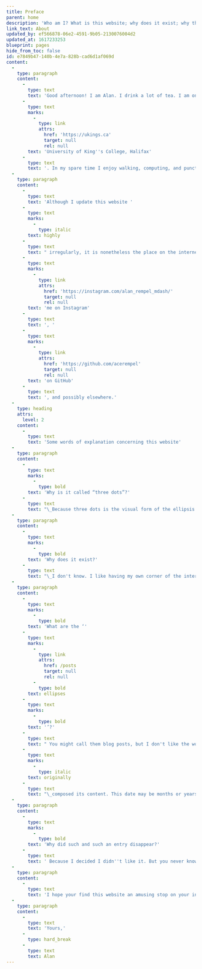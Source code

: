 ```yaml
---
title: Preface
parent: home
description: 'Who am I? What is this website; why does it exist; why the punctuation? Find here a word of explanation.'
link_text: About
updated_by: ef566878-06e2-4591-9b05-2130076004d2
updated_at: 1617233253
blueprint: pages
hide_from_toc: false
id: e7849b47-140b-4e7a-828b-cad6d1af069d
content:
  -
    type: paragraph
    content:
      -
        type: text
        text: 'Good afternoon! I am Alan. I drink a lot of tea. I am on the verge of completing a bachelor''s degree in Classics at the '
      -
        type: text
        marks:
          -
            type: link
            attrs:
              href: 'https://ukings.ca'
              target: null
              rel: null
        text: 'University of King''s College, Halifax'
      -
        type: text
        text: '. In my spare time I enjoy walking, computing, and punctuation.'
  -
    type: paragraph
    content:
      -
        type: text
        text: 'Although I update this website '
      -
        type: text
        marks:
          -
            type: italic
        text: highly
      -
        type: text
        text: " irregularly, it is nonetheless the place on the internet where you are mostly likely to find anything at all that I have written. That said, you may also find\_"
      -
        type: text
        marks:
          -
            type: link
            attrs:
              href: 'https://instagram.com/alan_rempel_mdash/'
              target: null
              rel: null
        text: 'me on Instagram'
      -
        type: text
        text: ', '
      -
        type: text
        marks:
          -
            type: link
            attrs:
              href: 'https://github.com/acerempel'
              target: null
              rel: null
        text: 'on GitHub'
      -
        type: text
        text: ', and possibly elsewhere.'
  -
    type: heading
    attrs:
      level: 2
    content:
      -
        type: text
        text: 'Some words of explanation concerning this website'
  -
    type: paragraph
    content:
      -
        type: text
        marks:
          -
            type: bold
        text: 'Why is it called “three dots”?'
      -
        type: text
        text: "\_Because three dots is the visual form of the ellipsis (‘…’), and I am an elliptical man."
  -
    type: paragraph
    content:
      -
        type: text
        marks:
          -
            type: bold
        text: 'Why does it exist?'
      -
        type: text
        text: "\_I don't know. I like having my own corner of the internet where I can experiment with prose and fiddle with stylesheets and JavaScript. In truth, I spend more time tweaking the design of the site than adding content. This is part of why I have historically declined to advertise this website's existence."
  -
    type: paragraph
    content:
      -
        type: text
        marks:
          -
            type: bold
        text: 'What are the ‘'
      -
        type: text
        marks:
          -
            type: link
            attrs:
              href: /posts
              target: null
              rel: null
          -
            type: bold
        text: ellipses
      -
        type: text
        marks:
          -
            type: bold
        text: '’?'
      -
        type: text
        text: " You might call them blog posts, but I don't like the word ‘blog’. Note that each entry is dated by when I\_"
      -
        type: text
        marks:
          -
            type: italic
        text: originally
      -
        type: text
        text: "\_composed its content. This date may be months or years earlier than when the entry appears – I often post backdated items that I had written down somewhere else much earlier. I also revise them from time to time. The thing is more of a literary construct than a blog."
  -
    type: paragraph
    content:
      -
        type: text
        marks:
          -
            type: bold
        text: 'Why did such and such an entry disappear?'
      -
        type: text
        text: ' Because I decided I didn''t like it. But you never know, it might reappear again, perhaps with revisions.'
  -
    type: paragraph
    content:
      -
        type: text
        text: 'I hope your find this website an amusing stop on your internet travels.'
  -
    type: paragraph
    content:
      -
        type: text
        text: 'Yours,'
      -
        type: hard_break
      -
        type: text
        text: Alan
---
```

